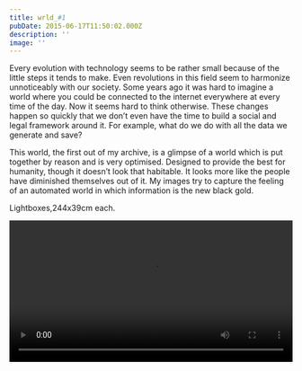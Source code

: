 ```yaml
---
title: wrld_#1
pubDate: 2015-06-17T11:50:02.000Z
description: ''
image: ''
---
```

Every evolution with technology seems to be rather small because of the little steps it tends to make. Even revolutions in this field seem to harmonize unnoticeably with our society. Some years ago it was hard to imagine a world where you could be connected to the internet everywhere at every time of the day. Now it seems hard to think otherwise. These changes happen so quickly that we don’t even have the time to build a social and legal framework around it. For example, what do we do with all the data we generate and save?

This world, the first out of my archive, is a glimpse of a world which is put together by reason and is very optimised. Designed to provide the best for humanity, though it doesn’t look that habitable. It looks more like the people have diminished themselves out of it. My images try to capture the feeling of an automated world in which information is the new black gold.

Lightboxes,244x39cm each.

<video width="100%" height="auto" controls>
  <source src="/videos/wrld-1/wrld_1 (720p).mp4" type="video/mp4">
</video>
